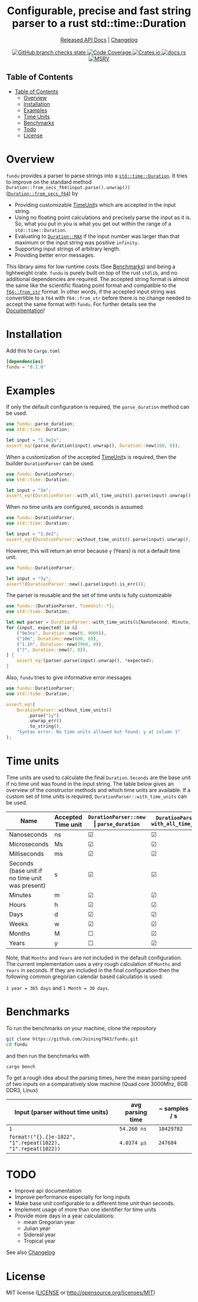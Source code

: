 <!--
 Copyright (c) 2023 Joining <joining@posteo.de>
 
 This software is released under the MIT License.
 https://opensource.org/licenses/MIT
-->

<h1 align="center">Configurable, precise and fast string parser to a rust std::time::Duration</h1>
<div align="center">
    <a href="https://docs.rs/crate/fundu/">Released API Docs</a>
    |
    <a href="https://github.com/Joining7943/fundu/blob/main/CHANGELOG.md">Changelog</a>
</div>
<br>
<div align="center">
    <a href="https://github.com/Joining7943/fundu/actions">
        <img src="https://github.com/Joining7943/fundu/actions/workflows/cicd.yml/badge.svg" alt="GitHub branch checks state"/>
    </a>
    <a href="https://codecov.io/gh/Joining7943/fundu" >
        <img src="https://codecov.io/gh/Joining7943/fundu/branch/release/graph/badge.svg?token=7GOQ1A6UPH" alt="Code Coverage"/>
    </a>
    <a href="https://crates.io/crates/fundu">
        <img src="https://img.shields.io/crates/v/fundu.svg" alt="Crates.io"/>
    </a>
    <a href="https://docs.rs/fundu/">
        <img src="https://docs.rs/fundu/badge.svg" alt="docs.rs"/>
    </a>
    <a href="https://github.com/rust-lang/rust">
        <img src="https://img.shields.io/badge/MSRV-1.60.0-brightgreen" alt="MSRV"/>
    </a>
</div>

## Table of Contents

- [Table of Contents](#table-of-contents)
    - [Overview](#overview)
    - [Installation](#installation)
    - [Examples](#examples)
    - [Time Units](#time-units)
    - [Benchmarks](#benchmarks)
    - [Todo](#todo)
    - [License](#license)
  
# Overview

`fundu` provides a parser to parse strings into a [`std::time::Duration`]. It tries to improve on
the standard method `Duration::from_secs_f64(input.parse().unwrap())` ([`Duration::from_secs_f64`])
by

- Providing customizable [TimeUnit](#time-units)s which are accepted in the input string.
- Using no floating point calculations and precisely parse the input as it is. So, what you put
in you is what you get out within the range of a `std::time::Duration`.
- Evaluating to [`Duration::MAX`] if the input number was larger than that maximum or
the input string was positive `infinity`.
- Supporting input strings of arbitrary length.
- Providing better error messages.

This library aims for low runtime costs (See [Benchmarks](#benchmarks)) and being a lightweight
crate. `fundu` is purely built on top of the rust `stdlib`, and no additional dependencies are
required. The accepted string format is almost the same like the scientific floating point format
and compatible to the [`f64::from_str`] format. In other words, if the accepted input string was
convertible to a `f64` with `f64::from_str` before there is no change needed to accept the same
format with `fundu`. For further details see the [Documentation](https://docs.rs/crate/fundu)!

# Installation

Add this to `Cargo.toml`

```toml
[dependencies]
fundu = "0.1.0"
```

# Examples

If only the default configuration is required, the `parse_duration` method can be used.

```rust
use fundu::parse_duration;
use std::time::Duration;

let input = "1.0e2s";
assert_eq!(parse_duration(input).unwrap(), Duration::new(100, 0));
```

When a customization of the accepted [TimeUnit](#time-units)s is required, then the builder
`DurationParser` can be used.

```rust
use fundu::DurationParser;
use std::time::Duration;

let input = "3m";
assert_eq!(DurationParser::with_all_time_units().parse(input).unwrap(), Duration::new(180, 0));
```

When no time units are configured, seconds is assumed.

```rust
use fundu::DurationParser;
use std::time::Duration;

let input = "1.0e2";
assert_eq!(DurationParser::without_time_units().parse(input).unwrap(), Duration::new(100, 0));
```

However, this will return an error because `y` (Years) is not a default time unit.

```rust
use fundu::DurationParser;

let input = "3y";
assert!(DurationParser::new().parse(input).is_err());
```

The parser is reusable and the set of time units is fully customizable

```rust
use fundu::{DurationParser, TimeUnit::*};
use std::time::Duration;

let mut parser = DurationParser::with_time_units(&[NanoSecond, Minute, Hour]);
for (input, expected) in &[
    ("9e3ns", Duration::new(0, 9000)),
    ("10m", Duration::new(600, 0)),
    ("1.1h", Duration::new(3960, 0)),
    ("7", Duration::new(7, 0)),
] {
    assert_eq!(parser.parse(input).unwrap(), *expected);
}
```

Also, `fundu` tries to give informative error messages

```rust
use fundu::DurationParser;
use std::time::Duration;

assert_eq!(
    DurationParser::without_time_units()
        .parse("1y")
        .unwrap_err()
        .to_string(),
    "Syntax error: No time units allowed but found: y at column 1"
);
```

# Time units

Time units are used to calculate the final `Duration`. `Seconds` are the base unit if no time unit
was found in the input string. The table below gives an overview of the constructor methods and
which time units are available. If a custom set of time units is required,
`DurationParser::with_time_units` can be used.

Name | Accepted Time unit | `DurationParser::new` \| `parse_duration` | `DurationParser::` `with_all_time_units` | `DurationParser::` `without_time_units`
--- | --- | --- | --- | ---
Nanoseconds | ns | &#9745; | &#9745; | &#9744;
Microseconds | Ms | &#9745; | &#9745; | &#9744;
Milliseconds | ms | &#9745; | &#9745; | &#9744;
Seconds (base unit if no time unit was present) | s | &#9745; | &#9745; | &#9744; (seconds is still used as base)
Minutes | m | &#9745; | &#9745; | &#9744;
Hours | h | &#9745; | &#9745; | &#9744;
Days | d | &#9745; | &#9745; | &#9744;
Weeks | w | &#9745; | &#9745; | &#9744;
Months | M | &#9744; | &#9745; | &#9744;
Years | y | &#9744; | &#9745; | &#9744;

Note, that `Months` and `Years` are not included in the default configuration. The current
implementation uses a very rough calculation of `Months` and `Years` in seconds. If they are
included in the final configuration then the following common gregorian calendar based calculation
is used:

`1 year = 365 days` and `1 Month = 30 days`.

# Benchmarks

To run the benchmarks on your machine, clone the repository

```bash
git clone https://github.com/Joining7943/fundu.git
cd fundu
```

and then run the benchmarks with

```bash
cargo bench
```

To get a rough idea about the parsing times, here the mean parsing speed of two inputs on a
comparatively slow machine (Quad core 3000Mhz, 8GB DDR3, Linux)

Input (parser without time units) | avg parsing time | ~ samples / s
--- | --- | ---
`1` | `54.260 ns` | `18429782`
`format!("{}.{}e-1022", "1".repeat(1022), "1".repeat(1022))` | `4.0374 µs` | `247684`

# TODO

- Improve api documentation
- Improve performance especially for long inputs
- Make base unit configurable to a different time unit than seconds.
- Implement usage of more than one identifier for time units
- Provide more days in a year calculations:
    - mean Gregorian year
    - Julian year
    - Sidereal year
    - Tropical year

See also [Changelog](CHANGELOG.md)

# License

MIT license ([LICENSE](LICENSE) or <http://opensource.org/licenses/MIT>)

[`std::time::Duration`]: https://doc.rust-lang.org/std/time/struct.Duration.html
[`Duration::from_secs_f64`]: https://doc.rust-lang.org/std/time/struct.Duration.html#method.from_secs_f64
[`Duration::MAX`]: https://doc.rust-lang.org/std/time/struct.Duration.html#associatedconstant.MAX
[`f64::from_str`]: https://doc.rust-lang.org/std/primitive.f64.html#impl-FromStr-for-f64
